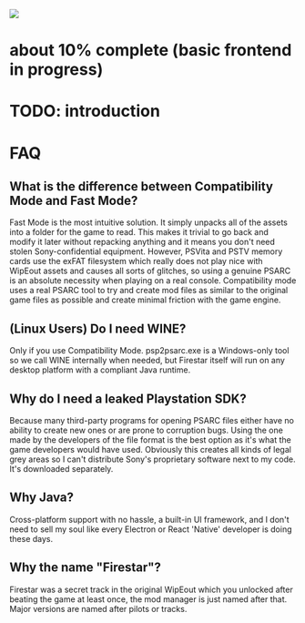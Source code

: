 ![](https://files.worlio.com/users/bonkmaykr/http/git/embed/firestar.png)

# about 10% complete (basic frontend in progress)

# TODO: introduction  
  
# FAQ
## What is the difference between Compatibility Mode and Fast Mode?
Fast Mode is the most intuitive solution. It simply unpacks all of the assets into a folder for the game to read. This makes it trivial to go back and modify it later without repacking anything and it means you don't need stolen Sony-confidential equipment. However, PSVita and PSTV memory cards use the exFAT filesystem which really does not play nice with WipEout assets and causes all sorts of glitches, so using a genuine PSARC is an absolute necessity when playing on a real console. Compatibility mode uses a real PSARC tool to try and create mod files as similar to the original game files as possible and create minimal friction with the game engine. 

## (Linux Users) Do I need WINE?
Only if you use Compatibility Mode. psp2psarc.exe is a Windows-only tool so we call WINE internally when needed, but Firestar itself will run on any desktop platform with a compliant Java runtime.

## Why do I need a leaked Playstation SDK?
Because many third-party programs for opening PSARC files either have no ability to create new ones or are prone to corruption bugs. Using the one made by the developers of the file format is the best option as it's what the game developers would have used. Obviously this creates all kinds of legal grey areas so I can't distribute Sony's proprietary software next to my code. It's downloaded separately.

## Why Java?
Cross-platform support with no hassle, a built-in UI framework, and I don't need to sell my soul like every Electron or React 'Native' developer is doing these days.  
  
## Why the name "Firestar"?
Firestar was a secret track in the original WipEout which you unlocked after beating the game at least once, the mod manager is just named after that. Major versions are named after pilots or tracks.